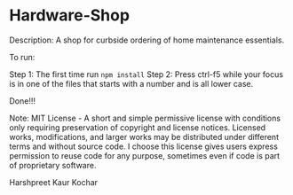 # Hardware-Shop

Description:
A shop for curbside ordering of home maintenance essentials.

To run:

Step 1: The first time run `npm install`
Step 2: Press ctrl-f5 while your focus is in one of the files that starts with a number and is all lower case.

Done!!!

Note: MIT License - A short and simple permissive license with conditions only requiring preservation of copyright and license notices. Licensed works, modifications, and larger works may be distributed under different terms and without source code. I choose this license gives users express permission to reuse code for any purpose, sometimes even if code is part of proprietary software.

Harshpreet Kaur Kochar
